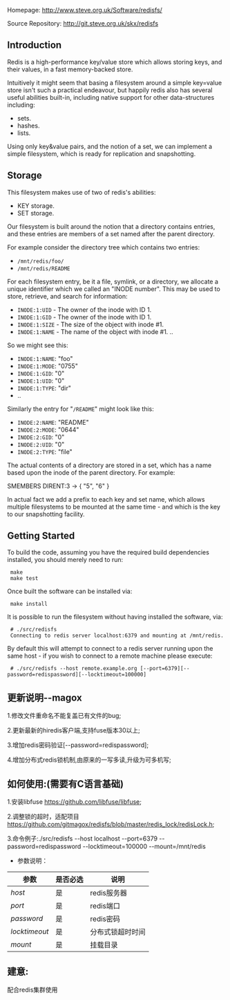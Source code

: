 
Homepage:
    http://www.steve.org.uk/Software/redisfs/

Source Repository:
    http://git.steve.org.uk/skx/redisfs



Introduction
------------

Redis is a high-performance key/value store which allows storing keys, and their values, in a fast memory-backed store.

Intuitively it might seem that basing a filesystem around a simple key=value store isn't such a practical endeavour, but happily redis also has several useful abilities built-in, including native support for other data-structures including:

* sets.
* hashes.
* lists.

Using only key&value pairs, and the notion of a set, we can implement a simple filesystem, which is ready for replication and snapshotting.



Storage
-------

This filesystem makes use of two of redis's abilities:

* KEY storage.
* SET storage.

Our filesystem is built around the notion that a directory contains entries, and these entries are members of a set named after the parent directory.

For example consider the directory tree which contains two entries:

* `/mnt/redis/foo/`
* `/mnt/redis/README`

For each filesystem entry, be it a file, symlink, or a directory, we allocate a unique identifier which we called an "INODE number". This may be used to store, retrieve, and search for information:

* `INODE:1:UID` - The owner of the inode with ID 1.
* `INODE:1:GID` - The owner of the inode with ID 1.
* `INODE:1:SIZE` - The size of the object with inode #1.
* `INODE:1:NAME` - The name of the object with inode #1.
   ..

So we might see this:

* `INODE:1:NAME`: "foo"
* `INODE:1:MODE`: "0755"
* `INODE:1:GID`: "0"
* `INODE:1:UID`: "0"
* `INODE:1:TYPE`: "dir"
* ..

Similarly the entry for "`/README`" might look like this:

* `INODE:2:NAME`: "README"
* `INODE:2:MODE`: "0644"
* `INODE:2:GID`: "0"
* `INODE:2:UID`: "0"
* `INODE:2:TYPE`: "file"

The actual contents of a directory are stored in a set, which has a name based upon the inode of the parent directory.  For example:

   SMEMBERS DIRENT:3 -> { "5", "6" }


In actual fact we add a prefix to each key and set name, which allows multiple filesystems to be mounted at the same time - and which is the key to our snapshotting facility.


Getting Started
---------------

To build the code, assuming you have the required build dependencies
installed, you should merely need to run:

     make
     make test

Once built the software can be installed via:

     make install

It is possible to run the filesystem without having installed the
software, via:

     # ./src/redisfs
     Connecting to redis server localhost:6379 and mounting at /mnt/redis.

By default this will attempt to connect to a redis server running upon
the same host - if you wish to connect to a remote machine please execute:

     # ./src/redisfs --host remote.example.org [--port=6379][--password=redispassword][--locktimeout=100000]

更新说明--magox
---------------
1.修改文件重命名不能复盖已有文件的bug;

2.更新最新的hiredis客户端,支持fuse版本30以上;

3.增加redis密码验证[--password=redispassword];

4.增加分布式redis锁机制,由原来的一写多读,升级为可多机写;

如何使用:(需要有C语言基础)
---------------
1.安装libfuse https://github.com/libfuse/libfuse;

2.调整锁的超时，适配项目 https://github.com/gitmagox/redisfs/blob/master/redis_lock/redisLock.h;

3.命令例子:./src/redisfs --host localhost --port=6379 --password=redispassword --locktimeout=100000 --mount=/mnt/redis
* 参数说明：

参数|是否必选|说明|
---|---|---|
*host*|是|redis服务器
*port*|是|redis端口
*password*|是|redis密码
*locktimeout*|是|分布式锁超时时间
*mount*|是|挂载目录 


建意:
--
配合redis集群使用